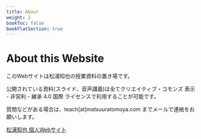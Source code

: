 ```yaml
---
title: About
weight: 2
bookToc: false
bookFlatSection: true
---
```


# About this Website

このWebサイトは松浦知也の授業資料の置き場です。

公開されている資料(スライド、音声講義)は全てクリエイティブ・コモンズ 表示 - 非営利 - 継承 4.0 国際 ライセンスで利用することが可能です。

質問などがある場合は、teach\[at\]matsuuratomoya.com までメールで連絡をお願いします。


[松浦知也 個人Webサイト](https://matsuuratomoya.com)